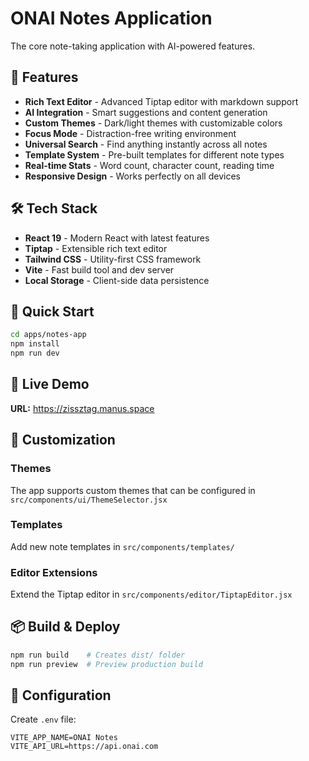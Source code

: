 # ONAI Notes Application

The core note-taking application with AI-powered features.

## 🚀 Features

- **Rich Text Editor** - Advanced Tiptap editor with markdown support
- **AI Integration** - Smart suggestions and content generation
- **Custom Themes** - Dark/light themes with customizable colors
- **Focus Mode** - Distraction-free writing environment
- **Universal Search** - Find anything instantly across all notes
- **Template System** - Pre-built templates for different note types
- **Real-time Stats** - Word count, character count, reading time
- **Responsive Design** - Works perfectly on all devices

## 🛠️ Tech Stack

- **React 19** - Modern React with latest features
- **Tiptap** - Extensible rich text editor
- **Tailwind CSS** - Utility-first CSS framework
- **Vite** - Fast build tool and dev server
- **Local Storage** - Client-side data persistence

## 🚀 Quick Start

```bash
cd apps/notes-app
npm install
npm run dev
```

## 📱 Live Demo

**URL:** https://zissztag.manus.space

## 🎨 Customization

### Themes
The app supports custom themes that can be configured in `src/components/ui/ThemeSelector.jsx`

### Templates
Add new note templates in `src/components/templates/`

### Editor Extensions
Extend the Tiptap editor in `src/components/editor/TiptapEditor.jsx`

## 📦 Build & Deploy

```bash
npm run build    # Creates dist/ folder
npm run preview  # Preview production build
```

## 🔧 Configuration

Create `.env` file:
```env
VITE_APP_NAME=ONAI Notes
VITE_API_URL=https://api.onai.com
```

